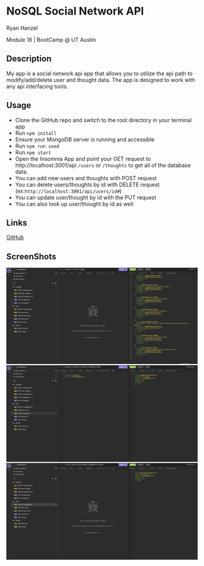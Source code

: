 # NoSQL Social Network API

Ryan Hanzel

Module 18 | BootCamp @ UT Austin

## Description

My app is a social network api app that allows you to utilize the api path to modify/add/delete user and thought data. The app is designed to work with any api interfacing tools. 

## Usage

- Clone the GitHub repo and switch to the root directory in your terminal app
- Run `npm install`
- Ensure your MongoDB server is running and accessible
- Run `npm run seed`
- Run `npm start`
- Open the Insomnia App and point your GET request to http://localhost:3001/api `/users` or `/thoughts` to get all of the database data.
- You can add new users and thoughts with POST request
- You can delete users/thoughts by id with DELETE request (ex:`http://localhost:3001/api/users/id#`)
- You can update user/thought by id with the PUT request
- You can also look up user/thought by id as well

## Links

[GitHub](https://github.com/h3xivall/nosql-social-network)

## ScreenShots

![sn1](img/sn1.png)
![sn2](img/sn2.png)
![sn3](img/sn3.png)